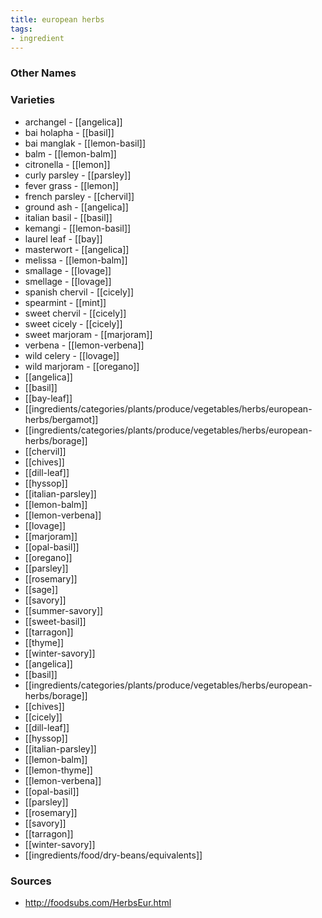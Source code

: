 ```yaml
---
title: european herbs
tags:
- ingredient
---
```



### Other Names


### Varieties

* archangel - [[angelica]]
* bai holapha - [[basil]]
* bai manglak - [[lemon-basil]]
* balm - [[lemon-balm]]
* citronella - [[lemon]]
* curly parsley - [[parsley]]
* fever grass - [[lemon]]
* french parsley - [[chervil]]
* ground ash - [[angelica]]
* italian basil - [[basil]]
* kemangi - [[lemon-basil]]
* laurel leaf - [[bay]]
* masterwort - [[angelica]]
* melissa - [[lemon-balm]]
* smallage - [[lovage]]
* smellage - [[lovage]]
* spanish chervil - [[cicely]]
* spearmint - [[mint]]
* sweet chervil - [[cicely]]
* sweet cicely - [[cicely]]
* sweet marjoram - [[marjoram]]
* verbena - [[lemon-verbena]]
* wild celery - [[lovage]]
* wild marjoram - [[oregano]]
* [[angelica]]
* [[basil]]
* [[bay-leaf]]
* [[ingredients/categories/plants/produce/vegetables/herbs/european-herbs/bergamot]]
* [[ingredients/categories/plants/produce/vegetables/herbs/european-herbs/borage]]
* [[chervil]]
* [[chives]]
* [[dill-leaf]]
* [[hyssop]]
* [[italian-parsley]]
* [[lemon-balm]]
* [[lemon-verbena]]
* [[lovage]]
* [[marjoram]]
* [[opal-basil]]
* [[oregano]]
* [[parsley]]
* [[rosemary]]
* [[sage]]
* [[savory]]
* [[summer-savory]]
* [[sweet-basil]]
* [[tarragon]]
* [[thyme]]
* [[winter-savory]]
* [[angelica]]
* [[basil]]
* [[ingredients/categories/plants/produce/vegetables/herbs/european-herbs/borage]]
* [[chives]]
* [[cicely]]
* [[dill-leaf]]
* [[hyssop]]
* [[italian-parsley]]
* [[lemon-balm]]
* [[lemon-thyme]]
* [[lemon-verbena]]
* [[opal-basil]]
* [[parsley]]
* [[rosemary]]
* [[savory]]
* [[tarragon]]
* [[winter-savory]]
* [[ingredients/food/dry-beans/equivalents]]

### Sources
* http://foodsubs.com/HerbsEur.html
